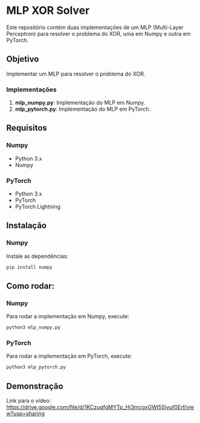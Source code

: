 # MLP XOR Solver

Este repositório contém duas implementações de um MLP (Multi-Layer Perceptron) para resolver o problema do XOR, uma em Numpy e outra em PyTorch.

## Objetivo

Implementar um MLP para resolver o problema do XOR.

### Implementações

1. **mlp_numpy.py**: Implementação do MLP em Numpy.
2. **mlp_pytorch.py**: Implementação do MLP em PyTorch.

## Requisitos

### Numpy

- Python 3.x
- Numpy

### PyTorch

- Python 3.x
- PyTorch
- PyTorch Lightning

## Instalação

### Numpy

Instale as dependências:

```bash
pip install numpy
```

## Como rodar:
### Numpy
Para rodar a implementação em Numpy, execute:

```bash
python3 mlp_numpy.py
```

### PyTorch
Para rodar a implementação em PyTorch, execute:

```bash
python3 mlp_pytorch.py
```


## Demonstração
Link para o vídeo: https://drive.google.com/file/d/1KCzugfgMYTp_Hi3mcgxGWI5Sjvuf0Erf/view?usp=sharing